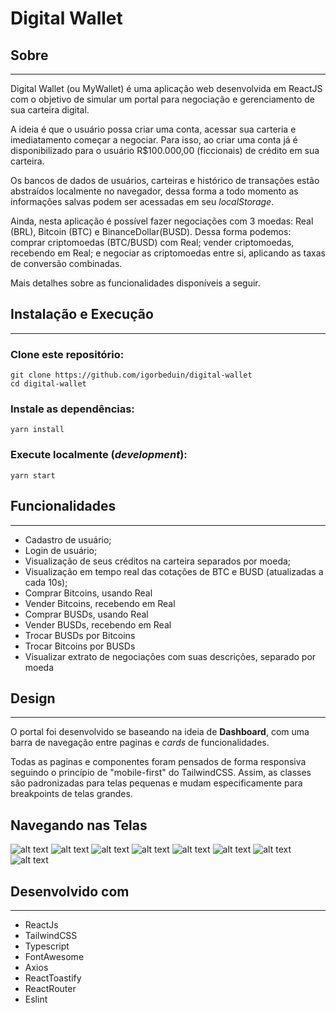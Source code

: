 # Digital Wallet

## Sobre
---
Digital Wallet (ou MyWallet) é uma aplicação web desenvolvida em ReactJS com o objetivo de simular um portal para negociação e gerenciamento de sua carteira digital.


A ideia é que o usuário possa criar uma conta, acessar sua carteria e imediatamento começar a negociar. Para isso, ao criar uma conta já é disponibilizado para o usuário R$100.000,00 (ficcionais) de crédito em sua carteira.

Os bancos de dados de usuários, carteiras e histórico de transações estão abstraídos localmente no navegador, dessa forma a todo momento as informações salvas podem ser acessadas em seu *localStorage*.

Ainda, nesta aplicação é possível fazer negociações com 3 moedas: Real (BRL), Bitcoin (BTC) e BinanceDollar(BUSD). Dessa forma podemos: comprar criptomoedas (BTC/BUSD) com Real; vender criptomoedas, recebendo em Real; e negociar as criptomoedas entre si, aplicando as taxas de conversão combinadas.

Mais detalhes sobre as funcionalidades disponíveis a seguir.

## Instalação e Execução
---

### Clone este repositório:
```
git clone https://github.com/igorbeduin/digital-wallet
cd digital-wallet
```
### Instale as dependências:
```
yarn install
```

### Execute localmente (*development*):
```
yarn start
```

## Funcionalidades
---
- Cadastro de usuário;
- Login de usuário;
- Visualização de seus créditos na carteira separados por moeda;
- Visualização em tempo real das cotações de BTC e BUSD (atualizadas a cada 10s);
- Comprar Bitcoins, usando Real
- Vender Bitcoins, recebendo em Real
- Comprar BUSDs, usando Real
- Vender BUSDs, recebendo em Real
- Trocar BUSDs por Bitcoins
- Trocar Bitcoins por BUSDs
- Visualizar extrato de negociações com suas descrições, separado por moeda

## Design
---
O portal foi desenvolvido se baseando na ideia de **Dashboard**, com uma barra de navegação entre paginas e *cards* de funcionalidades.

Todas as paginas e componentes foram pensados de forma responsiva seguindo o princípio de "mobile-first" do TailwindCSS. Assim, as classes são padronizadas para telas pequenas e mudam especificamente para breakpoints de telas grandes.

## Navegando nas Telas
![alt text](https://user-images.githubusercontent.com/19144094/190949921-78db96e6-44a4-43ed-a16a-4e244645e835.png "SignIn")
![alt text](https://user-images.githubusercontent.com/19144094/190950105-66a4e698-3665-4372-b80d-f7933ef520fd.png "SignUn")
![alt text](https://user-images.githubusercontent.com/19144094/190950159-60d71524-4d17-450e-84d1-d75a12a05a73.png "Home")
![alt text](https://user-images.githubusercontent.com/19144094/190950238-12cf70c9-35b5-4156-b2a8-824f8ea2b8c6.png "BuyingBitcoins")
![alt text](https://user-images.githubusercontent.com/19144094/190950294-1cdd5abb-24ca-4af4-a04f-8eaa66e43fe3.png "ConfirmationModal")
![alt text](https://user-images.githubusercontent.com/19144094/190950348-521b5afe-4d6a-4fc3-97f0-a793896a26d4.png "Transactions")
![alt text](https://user-images.githubusercontent.com/19144094/190950461-f59382d8-fd1a-4f30-9f8b-394481c21304.png "LoginMobile")
![alt text](https://user-images.githubusercontent.com/19144094/190950458-11d0880d-5789-47f6-83a0-ab9ff46c4ded.png "HomeMobile")

## Desenvolvido com
---
- ReactJs
- TailwindCSS
- Typescript
- FontAwesome
- Axios
- ReactToastify
- ReactRouter
- Eslint
